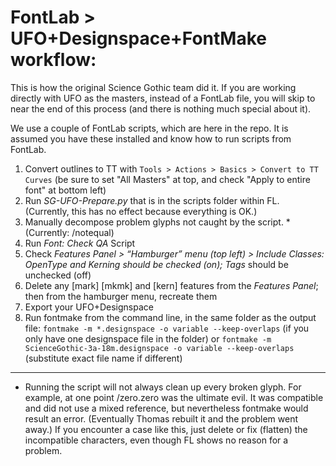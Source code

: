 # FontLab > UFO+Designspace+FontMake workflow:

This is how the original Science Gothic team did it. If you are working directly with UFO as the masters, instead of a FontLab file, you will skip to near the end of this process (and there is nothing much special about it).

We use a couple of FontLab scripts, which are here in the repo. It is assumed you have these installed and know how to run scripts from FontLab.

1. Convert outlines to TT with `Tools > Actions > Basics > Convert to TT Curves` (be sure to set "All Masters" at top, and check "Apply to entire font" at bottom left)
1. Run _SG-UFO-Prepare.py_ that is in the scripts folder within FL. (Currently, this has no effect because everything is OK.)
1. Manually decompose problem glyphs not caught by the script. *  (Currently: /notequal)
1. Run _Font: Check QA_ Script
1. Check _Features Panel > “Hamburger” menu (top left) > Include Classes: _OpenType_ and _Kerning_ should be checked (on); Tags_ should be unchecked (off)
1. Delete any [mark] [mkmk] and [kern] features from the _Features Panel_; then from the hamburger menu, recreate them
1. Export your UFO+Designspace
1. Run fontmake from the command line, in the same folder as the output file:
`fontmake -m *.designspace -o variable --keep-overlaps` (if you only have one designspace file in the folder)
or 
`fontmake -m ScienceGothic-3a-18m.designspace -o variable --keep-overlaps` (substitute exact file name if different)
----
* Running the script will not always clean up every broken glyph. For example, at one point /zero.zero was the ultimate evil. It was compatible and did not use a mixed reference, but nevertheless fontmake would result an error. (Eventually Thomas rebuilt it and the problem went away.) If you encounter a case like this, just delete or fix (flatten) the incompatible characters, even though FL shows no reason for a problem.
